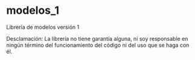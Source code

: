 # modelos_1
Librería de modelos versión 1

Desclamación: La librería no tiene garantía alguna, ni soy responsable en ningún término del funcionamiento del código ni del uso que se haga con él.
